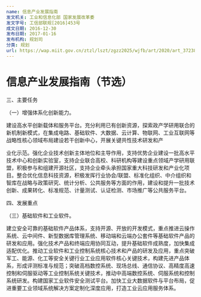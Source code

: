```yaml
---
name: 信息产业发展指南
发文机关: 工业和信息化部 国家发展改革委
发文字号: 工信部联规[2016]453号
成文日期: 2016-12-30
发布日期: 2017-01-16
发布机构: 规划司
分类: 规划
url: https://wap.miit.gov.cn/ztzl/lszt/zgzz2025/wjfb/art/2020/art_37238801bda24a08ab5027ae9b7c46cc.html
---
```


# 信息产业发展指南（节选）

三、主要任务

（一）增强体系化创新能力。

建设高水平创新载体和服务平台。充分利用已有创新资源，探索政产学研用联合的新机制新模式，在集成电路、基础软件、大数据、云计算、物联网、工业互联网等战略性核心领域布局建设若干创新中心，开展关键共性技术研发和产

业化示范。强化企业技术创新主体地位和主导作用，支持优势企业建设一批高水平技术中心和创新实验室，支持企业联合高校、科研机构等建设重点领域产学研用联盟，积极参与和组建开源社区，支持企业牵头承担国家重大科技研发和产业化项目。整合优化信息科技资源，积极发挥行业协会/联盟、标准化组织、中介组织和智库在战略与政策研究、统计分析、公共服务等方面的作用，建设和提升一批技术创新、成果转化、标准规范、计量测试、认证检测、市场推广等公共服务平台。

四、发展重点

（三）基础软件和工业软件。

建立安全可靠的基础软件产品体系，支持开源、开放的开发模式，重点推进云操作系统、云中间件、新型数据库管理系统、移动端和云端办公套件等基础软件产品的研发和应用。强化技术产品和终端应用协同互动，提升基础软件成熟度，加快集成适配优化。推动工业软件和工业控制系统核心技术和产品的研发及应用，重点突破军工、能源、化工等安全关键行业工业应用软件核心关键技术，构建先进产品体系，形成评测标准与规范；突破高档数控系统、现场总线、通信协议、高精度高速控制和伺服驱动等工业控制系统关键技术，推动中高端数控系统、伺服系统和控制系统研发。构建国家工业软件安全测试平台。加快工业大数据软件与平台布局，促进重要工业领域系统解决方案定制化深度应用，打造工业云应用服务体系。
